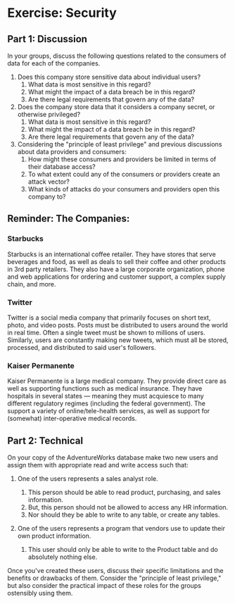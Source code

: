 # Exercise: Security

## Part 1: Discussion

In your groups, discuss the following questions related to the consumers of data for each of the companies.

1. Does this company store sensitive data about individual users?
    1. What data is most sensitive in this regard?
    2. What might the impact of a data breach be in this regard?
    3. Are there legal requirements that govern any of the data?
2. Does the company store data that it considers a company secret, or otherwise privileged?
    1. What data is most sensitive in this regard?
    2. What might the impact of a data breach be in this regard?
    3. Are there legal requirements that govern any of the data?
3. Considering the "principle of least privilege" and previous discussions about data providers and consumers:
    1. How might these consumers and providers be limited in terms of their database access?
    2. To what extent could any of the consumers or providers create an attack vector?
    3. What kinds of attacks do your consumers and providers open this company to?

## Reminder: The Companies:

### Starbucks 

Starbucks is an international coffee retailer. They have stores that serve beverages and food, as well as deals to sell their coffee and other products in 3rd party retailers. They also have a large corporate organization, phone and web applications for ordering and customer support, a complex supply chain, and more.

### Twitter

Twitter is a social media company that primarily focuses on short text, photo, and video posts. Posts must be distributed to users around the world in real time. Often a single tweet must be shown to millions of users. Similarly, users are constantly making new tweets, which must all be stored, processed, and distributed to said user's followers.

### Kaiser Permanente

Kaiser Permanente is a large medical company. They provide direct care as well as supporting functions such as medical insurance. They have hospitals in several states — meaning they must acquiesce to many different regulatory regimes (including the federal government). The support a variety of online/tele-health services, as well as support for (somewhat) inter-operative medical records.

## Part 2: Technical

On your copy of the AdventureWorks database make two new users and assign them with appropriate read and write access such that:

1. One of the users represents a sales analyst role.
    1. This person should be able to read product, purchasing, and sales information.
    2. But, this person should not be allowed to access any HR information.
    3. Nor should they be able to write to any table, or create any tables.

2. One of the users represents a program that vendors use to update their own product information.
    1. This user should only be able to write to the Product table and do absolutely nothing else.

Once you've created these users, discuss their specific limitations and the benefits or drawbacks of them. Consider the "principle of least privilege," but also consider the practical impact of these roles for the groups ostensibly using them.